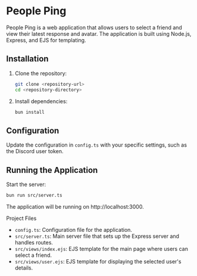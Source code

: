 # People Ping

People Ping is a web application that allows users to select a friend and view their latest response and avatar. The application is built using Node.js, Express, and EJS for templating.

## Installation

1. Clone the repository:

   ```sh
   git clone <repository-url>
   cd <repository-directory>
   ```

2. Install dependencies:
   ```sh
   bun install
   ```

## Configuration

Update the configuration in `config.ts` with your specific settings, such as the Discord user token.

## Running the Application

Start the server:

```sh
bun run src/server.ts
```

The application will be running on http://localhost:3000.

Project Files

- `config.ts`: Configuration file for the application.
- `src/server.ts`: Main server file that sets up the Express server and handles routes.
- `src/views/index.ejs`: EJS template for the main page where users can select a friend.
- `src/views/user.ejs`: EJS template for displaying the selected user's details.
